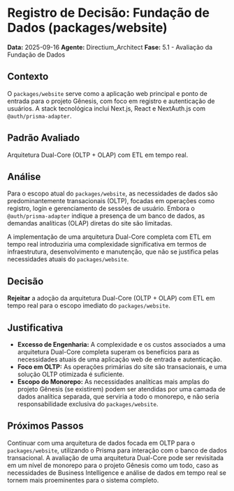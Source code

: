 # Registro de Decisão: Fundação de Dados (packages/website)

**Data:** 2025-09-16
**Agente:** Directium_Architect
**Fase:** 5.1 - Avaliação da Fundação de Dados

## Contexto
O `packages/website` serve como a aplicação web principal e ponto de entrada para o projeto Gênesis, com foco em registro e autenticação de usuários. A stack tecnológica inclui Next.js, React e NextAuth.js com `@auth/prisma-adapter`.

## Padrão Avaliado
Arquitetura Dual-Core (OLTP + OLAP) com ETL em tempo real.

## Análise
Para o escopo atual do `packages/website`, as necessidades de dados são predominantemente transacionais (OLTP), focadas em operações como registro, login e gerenciamento de sessões de usuário. Embora o `@auth/prisma-adapter` indique a presença de um banco de dados, as demandas analíticas (OLAP) diretas do site são limitadas.

A implementação de uma arquitetura Dual-Core completa com ETL em tempo real introduziria uma complexidade significativa em termos de infraestrutura, desenvolvimento e manutenção, que não se justifica pelas necessidades atuais do `packages/website`.

## Decisão
**Rejeitar** a adoção da arquitetura Dual-Core (OLTP + OLAP) com ETL em tempo real para o escopo imediato do `packages/website`.

## Justificativa
*   **Excesso de Engenharia:** A complexidade e os custos associados a uma arquitetura Dual-Core completa superam os benefícios para as necessidades atuais de uma aplicação web de entrada e autenticação.
*   **Foco em OLTP:** As operações primárias do site são transacionais, e uma solução OLTP otimizada é suficiente.
*   **Escopo do Monorepo:** As necessidades analíticas mais amplas do projeto Gênesis (se existirem) podem ser atendidas por uma camada de dados analítica separada, que serviria a todo o monorepo, e não seria responsabilidade exclusiva do `packages/website`.

## Próximos Passos
Continuar com uma arquitetura de dados focada em OLTP para o `packages/website`, utilizando o Prisma para interação com o banco de dados transacional. A avaliação de uma arquitetura Dual-Core pode ser revisitada em um nível de monorepo para o projeto Gênesis como um todo, caso as necessidades de Business Intelligence e análise de dados em tempo real se tornem mais proeminentes para o sistema completo.
